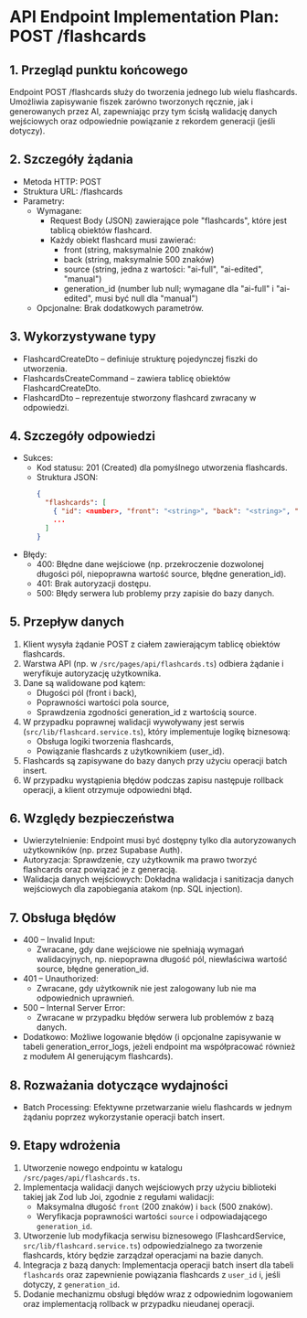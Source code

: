 # API Endpoint Implementation Plan: POST /flashcards

## 1. Przegląd punktu końcowego
Endpoint POST /flashcards służy do tworzenia jednego lub wielu flashcards. Umożliwia zapisywanie fiszek zarówno tworzonych ręcznie, jak i generowanych przez AI, zapewniając przy tym ścisłą walidację danych wejściowych oraz odpowiednie powiązanie z rekordem generacji (jeśli dotyczy).

## 2. Szczegóły żądania
- Metoda HTTP: POST
- Struktura URL: /flashcards
- Parametry:
  - Wymagane:
    - Request Body (JSON) zawierające pole "flashcards", które jest tablicą obiektów flashcard.
    - Każdy obiekt flashcard musi zawierać:
      - front (string, maksymalnie 200 znaków)
      - back (string, maksymalnie 500 znaków)
      - source (string, jedna z wartości: "ai-full", "ai-edited", "manual")
      - generation_id (number lub null; wymagane dla "ai-full" i "ai-edited", musi być null dla "manual")
  - Opcjonalne: Brak dodatkowych parametrów.

## 3. Wykorzystywane typy
- FlashcardCreateDto – definiuje strukturę pojedynczej fiszki do utworzenia.
- FlashcardsCreateCommand – zawiera tablicę obiektów FlashcardCreateDto.
- FlashcardDto – reprezentuje stworzony flashcard zwracany w odpowiedzi.

## 4. Szczegóły odpowiedzi
- Sukces:
  - Kod statusu: 201 (Created) dla pomyślnego utworzenia flashcards.
  - Struktura JSON:
    ```json
    {
      "flashcards": [
        { "id": <number>, "front": "<string>", "back": "<string>", "source": "<string>", "generation_id": <number | null> },
        ...
      ]
    }
    ```
- Błędy:
  - 400: Błędne dane wejściowe (np. przekroczenie dozwolonej długości pól, niepoprawna wartość source, błędne generation_id).
  - 401: Brak autoryzacji dostępu.
  - 500: Błędy serwera lub problemy przy zapisie do bazy danych.

## 5. Przepływ danych
1. Klient wysyła żądanie POST z ciałem zawierającym tablicę obiektów flashcards.
2. Warstwa API (np. w `/src/pages/api/flashcards.ts`) odbiera żądanie i weryfikuje autoryzację użytkownika.
3. Dane są walidowane pod kątem:
   - Długości pól (front i back),
   - Poprawności wartości pola source,
   - Sprawdzenia zgodności generation_id z wartością source.
4. W przypadku poprawnej walidacji wywoływany jest serwis (`src/lib/flashcard.service.ts`), który implementuje logikę biznesową:
   - Obsługa logiki tworzenia flashcards,
   - Powiązanie flashcards z użytkownikiem (user_id).
5. Flashcards są zapisywane do bazy danych przy użyciu operacji batch insert.
6. W przypadku wystąpienia błędów podczas zapisu następuje rollback operacji, a klient otrzymuje odpowiedni błąd.

## 6. Względy bezpieczeństwa
- Uwierzytelnienie: Endpoint musi być dostępny tylko dla autoryzowanych użytkowników (np. przez Supabase Auth).
- Autoryzacja: Sprawdzenie, czy użytkownik ma prawo tworzyć flashcards oraz powiązać je z generacją.
- Walidacja danych wejściowych: Dokładna walidacja i sanitizacja danych wejściowych dla zapobiegania atakom (np. SQL injection).

## 7. Obsługa błędów
- 400 – Invalid Input:
  - Zwracane, gdy dane wejściowe nie spełniają wymagań walidacyjnych, np. niepoprawna długość pól, niewłaściwa wartość source, błędne generation_id.
- 401 – Unauthorized:
  - Zwracane, gdy użytkownik nie jest zalogowany lub nie ma odpowiednich uprawnień.
- 500 – Internal Server Error:
  - Zwracane w przypadku błędów serwera lub problemów z bazą danych.
- Dodatkowo: Możliwe logowanie błędów (i opcjonalne zapisywanie w tabeli generation_error_logs, jeżeli endpoint ma współpracować również z modułem AI generującym flashcards).

## 8. Rozważania dotyczące wydajności
- Batch Processing: Efektywne przetwarzanie wielu flashcards w jednym żądaniu poprzez wykorzystanie operacji batch insert.

## 9. Etapy wdrożenia
1. Utworzenie nowego endpointu w katalogu `/src/pages/api/flashcards.ts`.
2. Implementacja walidacji danych wejściowych przy użyciu biblioteki takiej jak Zod lub Joi, zgodnie z regułami walidacji:
   - Maksymalna długość `front` (200 znaków) i `back` (500 znaków).
   - Weryfikacja poprawności wartości `source` i odpowiadającego `generation_id`.
3. Utworzenie lub modyfikacja serwisu biznesowego (FlashcardService, `src/lib/flashcard.service.ts`) odpowiedzialnego za tworzenie flashcards, który będzie zarządzał operacjami na bazie danych.
4. Integracja z bazą danych: Implementacja operacji batch insert dla tabeli `flashcards` oraz zapewnienie powiązania flashcards z `user_id` i, jeśli dotyczy, z `generation_id`.
5. Dodanie mechanizmu obsługi błędów wraz z odpowiednim logowaniem oraz implementacją rollback w przypadku nieudanej operacji.
